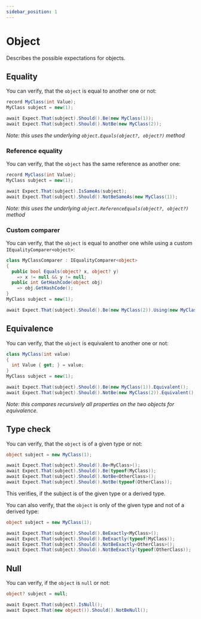 ```yaml
---
sidebar_position: 1
---
```


# Object

Describes the possible expectations for objects.

## Equality

You can verify, that the `object` is equal to another one or not:
```csharp
record MyClass(int Value);
MyClass subject = new(1);

await Expect.That(subject).Should().Be(new MyClass(1));
await Expect.That(subject).Should().NotBe(new MyClass(2));
```
*Note: this uses the underlying `object.Equals(object?, object?)` method*

### Reference equality

You can verify, that the `object` has the same reference as another one:
```csharp
record MyClass(int Value);
MyClass subject = new(1);

await Expect.That(subject).IsSameAs(subject);
await Expect.That(subject).Should().NotBeSameAs(new MyClass(1));
```
*Note: this uses the underlying `object.ReferenceEquals(object?, object?)` method*

### Custom comparer

You can verify, that the `object` is equal to another one while using a custom `IEqualityComparer<object>`:
```csharp
class MyClassComparer : IEqualityComparer<object>
{
  public bool Equals(object? x, object? y)
    => x != null && y != null;
  public int GetHashCode(object obj)
    => obj.GetHashCode();
}
MyClass subject = new(1);

await Expect.That(subject).Should().Be(new MyClass(2)).Using(new MyClassComparer());
```


## Equivalence

You can verify, that the `object` is equivalent to another one or not:
```csharp
class MyClass(int value)
{
  int Value { get; } = value;
}
MyClass subject = new(1);

await Expect.That(subject).Should().Be(new MyClass(1)).Equivalent();
await Expect.That(subject).Should().NotBe(new MyClass(2)).Equivalent();
```
*Note: this compares recursively all properties on the two objects for equivalence.*


## Type check

You can verify, that the `object` is of a given type or not:
```csharp
object subject = new MyClass(1);

await Expect.That(subject).Should().Be<MyClass>();
await Expect.That(subject).Should().Be(typeof(MyClass));
await Expect.That(subject).Should().NotBe<OtherClass>();
await Expect.That(subject).Should().NotBe(typeof(OtherClass));
```
This verifies, if the subject is of the given type or a derived type.

You can also verify, that the `object` is only of the given type and not of a derived type:
```csharp
object subject = new MyClass(1);

await Expect.That(subject).Should().BeExactly<MyClass>();
await Expect.That(subject).Should().BeExactly(typeof(MyClass));
await Expect.That(subject).Should().NotBeExactly<OtherClass>();
await Expect.That(subject).Should().NotBeExactly(typeof(OtherClass));
```


## Null

You can verify, if the `object` is `null` or not:
```csharp
object? subject = null;

await Expect.That(subject).IsNull();
await Expect.That(new object()).Should().NotBeNull();
```
